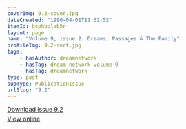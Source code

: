 ```yaml
---
coverImg: 9.2-cover.jpg
dateCreated: "1990-04-01T11:32:52"
itemId: bcphbolab5r
layout: page
name: "Volume 9, issue 2: Dreams, Passages & The Family"
profileImg: 9.2-rect.jpg
tags:
    - hasAuthor: dreamnetwork
    - hasTag: dream-network-volume-9
    - hasTag: dreamnetwork
type: post
subType: PublicationIssue
urlSlug: "9.2"
---
```


<p style="margin-block-end: 5px; margin-block-start: 5px;"><a href="../files/pdfs/Volume_9/9.2-Dream-Network-Journal-Vol-9-No-2.pdf" download="">Download issue 9.2</a></p><p style="margin-block-end: 5px; margin-block-start: 5px;"><a href="../files/pdfs/Volume_9/9.2-Dream-Network-Journal-Vol-9-No-2.pdf">View online</a></p>
